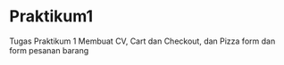 # Praktikum1
Tugas Praktikum 1 Membuat CV, Cart dan Checkout, dan Pizza form dan form pesanan barang
